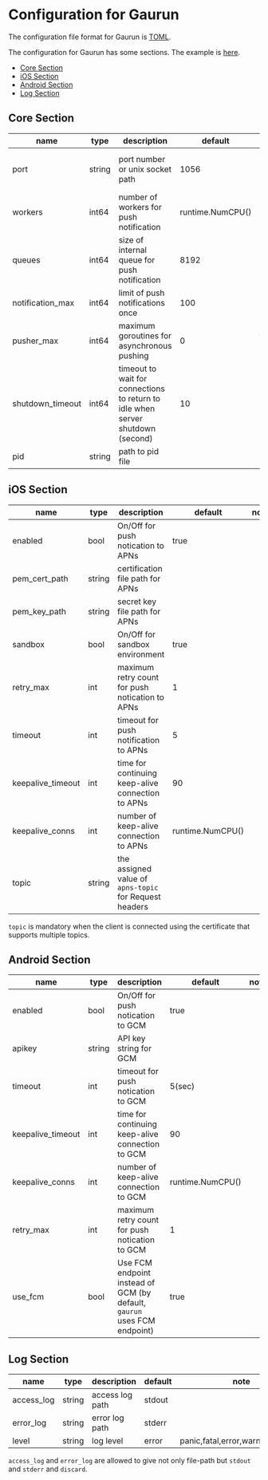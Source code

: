 # Configuration for Gaurun

The configuration file format for Gaurun is [TOML](https://github.com/toml-lang/toml).

The configuration for Gaurun has some sections. The example is [here](conf/gaurun.toml).

 * [Core Section](#core-section)
 * [iOS Section](#ios-section)
 * [Android Section](#android-section)
 * [Log Section](#log-section)

## Core Section

|name            |type  |description                                 |default         |note                                |
|----------------|------|--------------------------------------------|----------------|------------------------------------|
|port            |string|port number or unix socket path             |1056            |e.g.)1056, unix:/tmp/gaurun.sock <br/> `-p` option can overwrite    |
|workers         |int64 |number of workers for push notification     |runtime.NumCPU()|`-w` options can overwrite          |
|queues          |int64 |size of internal queue for push notification|8192            |`-q` options can overwrite          |
|notification_max|int64 |limit of push notifications once            |100             |                                    |
|pusher_max      |int64 |maximum goroutines for asynchronous pushing |0               |If the value is less than or equal to zero, each worker pushes synchronously|
|shutdown_timeout|int64 |timeout to wait for connections to return to idle when server shutdown (second) | 10 | |
|pid             |string|path to pid file                            |                |                                    |

## iOS Section

|name                  |type  |description                                           |default   |note                           |
|----------------------|------|------------------------------------------------------|----------|-------------------------------|
|enabled               |bool  |On/Off for push notication to APNs                    |true      |                               |
|pem_cert_path         |string|certification file path for APNs                      |          |                               |
|pem_key_path          |string|secret key file path for APNs                         |          |                               |
|sandbox               |bool  |On/Off for sandbox environment                        |true      |                               |
|retry_max             |int   |maximum retry count for push notication to APNs       |1         |                               |
|timeout               |int   |timeout for push notification to APNs                 |5         |                               |
|keepalive_timeout     |int   |time for continuing keep-alive connection to APNs     |90        |                               |
|keepalive_conns       |int   |number of keep-alive connection to APNs               |runtime.NumCPU()|                         |
|topic                 |string|the assigned value of `apns-topic` for Request headers|          |                               |

`topic` is mandatory when the client is connected using the certificate that supports multiple topics.

## Android Section

|name             |type  |description                                     |default|note|
|-----------------|------|------------------------------------------------|-------|----|
|enabled          |bool  |On/Off for push notication to GCM               |true   |    |
|apikey           |string|API key string for GCM                          |       |    |
|timeout          |int   |timeout for push notication to GCM              |5(sec) |    |
|keepalive_timeout|int   |time for continuing keep-alive connection to GCM|90     |    |
|keepalive_conns  |int   |number of keep-alive connection to GCM          |runtime.NumCPU()||
|retry_max        |int   |maximum retry count for push notication to GCM  |1      |    |
|use_fcm          |bool  |Use FCM endpoint instead of GCM (by default, `gaurun` uses FCM endpoint)  |true      |    |

## Log Section

|name      |type  |description    |default|note                             |
|----------|------|---------------|-------|---------------------------------|
|access_log|string|access log path|stdout |                                 |
|error_log |string|error log path |stderr |                                 |
|level     |string|log level      |error  |panic,fatal,error,warn,info,debug|

`access_log` and `error_log` are allowed to give not only file-path but `stdout` and `stderr` and `discard`.
